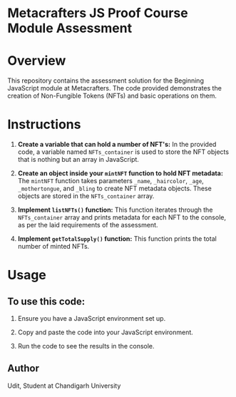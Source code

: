 # Metacrafters JS Proof Course Module Assessment

# Overview
This repository contains the assessment solution for the Beginning JavaScript module at Metacrafters. The code provided demonstrates the creation of Non-Fungible Tokens (NFTs) and basic operations on them.

# Instructions
1. **Create a variable that can hold a number of NFT's:** In the provided code, a variable named `NFTs_container` is used to store the NFT objects that is nothing but an array in JavaScript.
   
2. **Create an object inside your `mintNFT` function to hold NFT metadata:** The `mintNFT` function takes parameters `_name`, `_haircolor`, `_age`, `_mothertongue`, and `_bling` to create NFT metadata objects. These objects are stored in the `NFTs_container` array.

3. **Implement `listNFTs()` function:** This function iterates through the `NFTs_container` array and prints metadata for each NFT to the console, as per the laid requirements of the assessment.

4. **Implement `getTotalSupply()` function:** This function prints the total number of minted NFTs.

# Usage
## To use this code:

 1. Ensure you have a JavaScript environment set up.

 2. Copy and paste the code into your JavaScript environment.

 3. Run the code to see the results in the console.

## Author
Udit, Student at Chandigarh University
